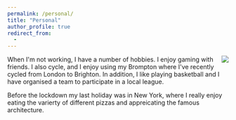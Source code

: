 ```yaml
---
permalink: /personal/
title: "Personal"
author_profile: true
redirect_from: 
  - 
---
```

<img align="right" src="https://github.com/Richieone13/richieone13.github.io/blob/gh-pages/images/cycling-trip.jpg">

When I'm not working, I have a number of hobbies. I enjoy gaming with friends. I also cycle, and I enjoy using my Brompton where I've recently cycled from London to Brighton. In addition, I like playing basketball and I have organised a team to participate in a local league.

Before the lockdown my last holiday was in New York, where I really enjoy eating the varierty of different pizzas and appreicating the famous architecture.
